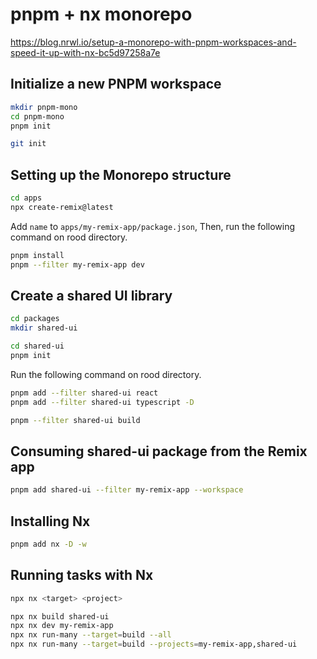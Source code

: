 # pnpm + nx monorepo

https://blog.nrwl.io/setup-a-monorepo-with-pnpm-workspaces-and-speed-it-up-with-nx-bc5d97258a7e

## Initialize a new PNPM workspace

```sh
mkdir pnpm-mono
cd pnpm-mono
pnpm init

git init
```

## Setting up the Monorepo structure

```sh
cd apps
npx create-remix@latest
```

Add `name` to `apps/my-remix-app/package.json`,
Then, run the following command on rood directory.

```sh
pnpm install
pnpm --filter my-remix-app dev
```

## Create a shared UI library

```sh
cd packages
mkdir shared-ui

cd shared-ui
pnpm init
```

Run the following command on rood directory.

```sh
pnpm add --filter shared-ui react
pnpm add --filter shared-ui typescript -D
```

```sh
pnpm --filter shared-ui build
```

## Consuming shared-ui package from the Remix app

```sh
pnpm add shared-ui --filter my-remix-app --workspace
```

## Installing Nx

```sh
pnpm add nx -D -w
```

## Running tasks with Nx

```sh
npx nx <target> <project>

npx nx build shared-ui
npx nx dev my-remix-app
npx nx run-many --target=build --all
npx nx run-many --target=build --projects=my-remix-app,shared-ui
```
